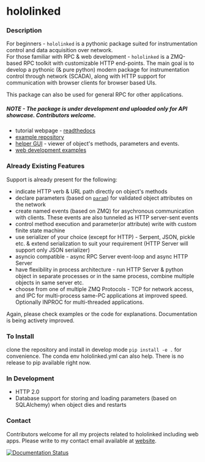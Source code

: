 # hololinked

### Description

For beginners - `hololinked` is a pythonic package suited for instrumentation control and data acquisition over network.
<br/> 
For those familiar with RPC & web development - `hololinked` is a ZMQ-based RPC toolkit with customizable HTTP end-points. 
The main goal is to develop a pythonic (& pure python) modern package for instrumentation control through network (SCADA), 
along with HTTP support for communication with browser clients for browser based UIs.  

This package can also be used for general RPC for other applications.  

##### NOTE - The package is under development and uploaded only for API showcase. Contributors welcome. 

- tutorial webpage - [readthedocs](https://hololinked.readthedocs.io/en/latest/examples/index.html)
- [example repository](https://github.com/VigneshVSV/hololinked-examples)
- [helper GUI](https://github.com/VigneshVSV/hololinked-portal) - viewer of object's methods, parameters and events. 
- [web development examples](https://hololinked.dev/docs/category/spectrometer-gui)

### Already Existing Features

Support is already present for the following:

- indicate HTTP verb & URL path directly on object's methods
- declare parameters (based on [`param`](https://param.holoviz.org/getting_started.html)) for validated object attributes on the network
- create named events (based on ZMQ) for asychronous communication with clients. These events are also tunneled as HTTP server-sent events
- control method execution and parameter(or attribute) write with custom finite state machine
- use serializer of your choice (except for HTTP) - Serpent, JSON, pickle etc. & extend serialization to suit your requirement (HTTP Server will support only JSON serializer)
- asyncio compatible - async RPC Server event-loop and async HTTP Server 
- have flexibility in process architecture - run HTTP Server & python object in separate processes or in the same process, combine multiple objects in same server etc. 
- choose from one of multiple ZMQ Protocols - TCP for network access, and IPC for multi-process same-PC applications at improved speed. 
Optionally INPROC for multi-threaded applications. 

Again, please check examples or the code for explanations. Documentation is being activety improved. 

### To Install

clone the repository and install in develop mode `pip install -e .` for convenience. The conda env hololinked.yml can also help. 
There is no release to pip available right now.  

### In Development

- HTTP 2.0 
- Database support for storing and loading parameters (based on SQLAlchemy) when object dies and restarts

### Contact

Contributors welcome for all my projects related to hololinked including web apps. Please write to my contact email available at [website](https://hololinked.dev).

[![Documentation Status](https://readthedocs.org/projects/hololinked/badge/?version=latest)](https://hololinked.readthedocs.io/en/latest/?badge=latest)

